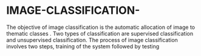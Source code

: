 # IMAGE-CLASSIFICATION-
The objective of image classification is the automatic allocation of image to  thematic classes . Two types of classification are supervised classification and  unsupervised classification. The process of image classification involves two  steps, training of the system followed by testing
